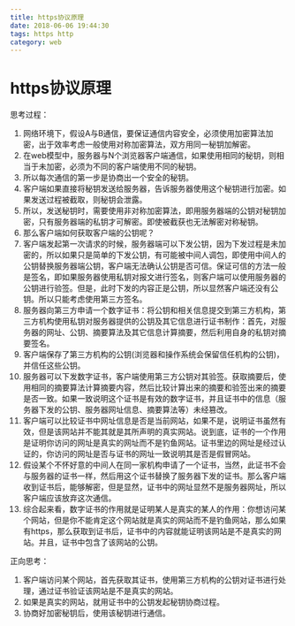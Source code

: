 ```yaml
---
title: https协议原理
date: 2018-06-06 19:44:30
tags: https http
category: web
---
```


# https协议原理
思考过程：

1. 网络环境下，假设A与B通信，要保证通信内容安全，必须使用加密算法加密，出于效率考虑一般使用对称加密算法，双方用同一秘钥加解密。
2. 在web模型中，服务器与N个浏览器客户端通信，如果使用相同的秘钥，则相当于未加密，必须为不同的客户端使用不同的秘钥。
3. 所以每次通信的第一步是协商出一个安全的秘钥。
4. 客户端如果直接将秘钥发送给服务器，告诉服务器使用这个秘钥进行加密。如果发送过程被截取，则秘钥会泄露。
5. 所以，发送秘钥时，需要使用非对称加密算法，即用服务器端的公钥对秘钥加密，只有服务器端的私钥才可解密。即使被截获也无法解密对称秘钥。
6. 那么客户端如何获取客户端的公钥呢？
7. 客户端发起第一次请求的时候，服务器端可以下发公钥，因为下发过程是未加密的，所以如果只是简单的下发公钥，有可能被中间人调包，即使用中间人的公钥替换服务器端公钥，客户端无法确认公钥是否可信。保证可信的方法一般是签名，即如果服务器使用私钥对报文进行签名，则客户端可以使用服务器的公钥进行验签。但是，此时下发的内容正是公钥，所以显然客户端还没有公钥。所以只能考虑使用第三方签名。
8. 服务器向第三方申请一个数字证书：将公钥和相关信息提交到第三方机构，第三方机构使用私钥对服务器提供的公钥及其它信息进行证书制作：首先，对服务器的网址、公钥、摘要算法及其它信息计算摘要，然后利用自身的私钥对摘要签名。
9. 客户端保存了第三方机构的公钥(浏览器和操作系统会保留信任机构的公钥)，并信任这些公钥。
10. 服务器可以下发数字证书，客户端使用第三方公钥对其验签。获取摘要后，使用相同的摘要算法计算摘要内容，然后比较计算出来的摘要和验签出来的摘要是否一致。如果一致说明这个证书是有效的数字证书，并且证书中的信息（服务器下发的公钥、服务器网址信息、摘要算法等）未经篡改。
11. 客户端可以比较证书中网址信息是否是当前网站，如果不是，说明证书虽然有效，但是该网站并不能其就是其所声明的真实网站。说到底，证书的一个作用是证明你访问的网址是真实的网址而不是钓鱼网站。证书里边的网址是经过认证的，你访问的网址是否与证书的网址一致说明其是否是假冒网站。
12. 假设某个不怀好意的中间人在同一家机构申请了一个证书，当然，此证书不会与服务器的证书一样，然后用这个证书替换了服务器下发的证书。那么客户端收到证书后，能够解密，但是显然，证书中的网址显然不是服务器网址，所以客户端应该放弃这次通信。
13. 综合起来看，数字证书的作用就是证明某人是真实的某人的作用：你想访问某个网站，但是你不能肯定这个网站就是真实的网站而不是钓鱼网站，那么如果有https，那么获取到证书后，证书中的内容就能证明该网站是不是真实的网站。并且，证书中包含了该网站的公钥。

正向思考：
1. 客户端访问某个网站，首先获取其证书，使用第三方机构的公钥对证书进行处理，通过证书验证该网站是不是真实的网站。
2. 如果是真实的网站，就用证书中的公钥发起秘钥协商过程。
3. 协商好加密秘钥后，使用该秘钥进行通信。